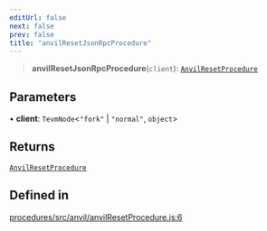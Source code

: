 ```yaml
---
editUrl: false
next: false
prev: false
title: "anvilResetJsonRpcProcedure"
---
```


> **anvilResetJsonRpcProcedure**(`client`): [`AnvilResetProcedure`](/reference/tevm/procedures/type-aliases/anvilresetprocedure/)

## Parameters

• **client**: `TevmNode`\<`"fork"` \| `"normal"`, `object`\>

## Returns

[`AnvilResetProcedure`](/reference/tevm/procedures/type-aliases/anvilresetprocedure/)

## Defined in

[procedures/src/anvil/anvilResetProcedure.js:6](https://github.com/evmts/tevm-monorepo/blob/main/packages/procedures/src/anvil/anvilResetProcedure.js#L6)
